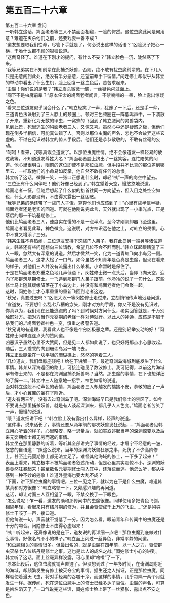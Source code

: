 # 第五百二十六章

第五百二十六章 盘问\
一听韩立这话，鸠面老者等三人不禁面面相窥，一脸的愕然。这位虫魔此问是何用意？难道在灭杀他们之前，还要戏耍一番不成？\
“道友想要取我们性命，尽管下手就是了，何必说出这样的话语？”凶脸汉子把心一横，干脆什么都不顾的狠狠说道。\
“这倒奇怪了。难道在下刚才的提问，有什么不妥？”韩立脸色一沉，陡然寒了下来。\
“我等兄弟实在不知前辈在此捕杀妖兽，否则，绝不敢有扰虫魔前辈的。在下几人只是无意闯到此处，绝没有半分恶意，还望前辈手下留情。”闵姓修士却似乎从韩立的举动中看出了什么生机，脸上回复一丝血色后，苦苦求起来。\
“虫魔！你们说的是我？”韩立眉头微微一皱，一丝疑色闪过面上。\
“阁下不是虫魔前辈？”原本任命的鸠面老者闻言，不禁喃喃的一呆，脸上露出惊疑之色。\
“看来三位道友似乎误会什么了。”韩立轻笑了一声，犹豫了一下后，还是手一仰，三道青色法诀射到了三人脖上的颈圈上。顿时三色颈圈在一阵低鸣声中，一下溃散了开来，重新化为无数的甲虫，一窝蜂的飞回到了韩立腰间的灵兽袋内。\
见到此景，死里逃生的鸠面老者三人，又惊又喜。虽然心中还是疑惑之极，但他们现在倒多半相信，可能真认错了人。否则以那位虫魔的声名，怎也不会故弄这些玄虚的。不过在见识过韩立的惊人手段后。他们还是恭恭敬敬的，不敢有丝毫的妄动。\
“呵呵！看来，我等真误会道友了。以那位虫魔性情，绝不会像道友一样轻易的放过我等。不知道道友尊姓大名？”鸠面老者脸上挤出了一丝笑容，连忙陪笑的问道。他心里很明白，眼前的这位即使不是那位虫魔，但手段并不比真的那位差到哪里去，一样取他们的小命易如反掌，他自然不敢有任何的怠慢。\
韩立听了这话，微微一笑，一张口正想说什么时，却轻“咦”一声的向空中望去。\
“三位还有什么同伴吧！他们好像已经到了。”韩立望着天空，慢悠悠地说道。\
鸠面老者一怔，但随后想起了什么似的抬首往同一方向望去，但入目之处空空如也，什么人影都没有，不由得又露出一丝困惑。\
“我等兄弟的确还带了一些门人子侄，算算他们也应该到了！”心里有些半信半疑，鸠面老者还是老实的回道。可就在他刚说完此言，天外就出现了一小串光点，正是落后的那一干筑基期修士。\
他们比鸠面老者三人，速度实在慢的不是一点半点，至今才刚刚卸器飞至这里。\
鸠面老者看见此幕，神色微变。这说明，对方神识远在他之上，对韩立的畏惧，心中不觉又增添了三分。\
“韩某生性不喜热闹，三位道友安排下这些门人弟子，我在此岛另一端另等诸位道友。韩某还有些问题想向三位请教，希望几位不会不辞而别。”韩立眯起眼睛望了三人一眼，忽然大有深意的说道。然后才微然一笑，化为一道青虹飞向小岛另一侧。\
鸠面老者三人，这才大松了一口气。如今虽然不知青年是否真是虫魔，但现在看来的样子，对他们三人并没有流露出什么杀机，小命暂时是保住了。\
于是在鸠面老者郑重之色地几声低语下，闵姓修士微一点头后，当即飞向天空，迎向了那群筑基期修士。一飞遁到那群门人弟子跟前，他冷冷的说了一句什么。这些修士马上随其缓缓降落在了小岛边上，并没有和鸠面老者他们会聚一起。\
这时，闵姓修士才心事重重的重新飞回到老者这边。\
“秋兄，真要过去吗？”凶恶大汉一等闵姓修士走过来，立刻悄悄传声地迟疑问道。\
“宣道友，不要想什么乱七八糟的念头，刚才对方的手段，你又不是没有见识过。你真以为，我们现在还能逃跑的了吗？到时候对方问什么，老实回答就是，千万别触怒对方。把对方当作元婴期的老怪一样对待就行。以此人的神通，应该是不屑于杀我们的。”鸠面老者神色一变，慎重之极警告道。\
“秋兄说的有道理，我看此人也不像是个穷凶极恶之辈。还是别轻举妄动的好！”闵姓修士同样连连点头的赞同道。\
凶恶汉子虽然心里不大赞同，但是见二人都如此说了，也只好将那点小心思收起。\
随后，三人乖乖的向到珊瑚岛另一端飞去。\
韩立正盘腿坐在一块平坦的珊瑚礁上，悠然的等着三人。\
“几位道友，我们盘膝座谈吧！给在下讲解一下，最近奇渊岛海城到底发生了什么事情。韩某从深海返回的路上，可接连碰见了数波修士。我可记得，以前这片海域罕有修士来的，不是都在海渊里捕杀妖兽吗？当然，那虫魔的事情，在下也想详细的了解一二。”韩立冲三人随意地一招手，神色如常的说道。\
面对韩立这般不动声色的表情，鸠面老者三人却越发的揣揣不安，恭敬的应了一声后，才小心翼翼的坐在了附近。\
“道友有两三年，没有去过奇渊岛了吧。深渊海域早已是我们修士的禁区了。如今不要说去那里捕杀妖兽，就是有人谈起深渊来，都几乎人人色变。”鸠面老者苦笑了一声，慢慢的说道。\
“哦？道友细讲下吧！”韩立脸上没有露出什么异样，轻声的说道。\
“这件事，说来话长了，事情还要从两年前的那次妖兽发狂说起……”鸠面老者见韩立用心听着的样子，心里略安，略一思量后，就如实叙述起当年的深渊惊变以及后来元婴期修士都无劳而返的事情。\
韩立坐在那里静静的听着，等听其全部讲完了事情的经过，才眉宇不经意的一皱，悠悠的自语道：“照这么说来，当年的深渊海妖兽狂暴之事，死伤了不少高阶修士。甚至连元婴期修士都无法立足了。难怪其他海域的修士，一下多了起来！”\
表面上看来，韩立根本不被鸠面老者叙述所动，但是心里其实震惊不小。深渊的妖兽竟然狂暴起来！甚至数名元婴期修士闯入其中，还落荒而逃。他怎么听，都从中感到一种不妙的迹象！难道外星海也要大乱不成？\
“下面，讲下那位虫魔的事情吧。三位一见之下，就以为在下是什么虫魔，难道韩某真和对方很像？”韩立略顿一下，又颇感兴趣的再问道。\
这话，却让对面三人互相望了一眼，不禁交换了一下眼色。\
“怎么说呢！乍一看，道友的确和那传闻中的虫魔很像。同样使用多把青色飞剑，相貌年轻，看起来只有结丹期的修为，并且会驱使成千上万的飞虫……”还是鸠姓修士干咳了一声，接口道。\
但他每说一句，声音就不觉低了一分。因为怎么看，眼前青年和传闻中的虫魔还是十分的吻合。闵姓修士不由得心虚起来！\
“咦！听起来，还真像说的是在下，道友说的再详细一点吧！那位虫魔到底做过什么事情，好像名气不小的样子。”韩立面上闪过一丝异色，非常平静的问道。\
“和虫魔相关的事情很多。但最出名的，就是虫魔在四年前，以一人之力，驱使群虫灭杀七八位结丹期修士之事。这也是此人的成名之战。”闵姓修士小心的讲到。\
韩立听了这话，面上丝毫异样没露，可心里却“咯噔”了一下。\
“原本此役后，这位虫魔就销声匿迹了。但没想到过了一年多时间，在奇渊岛附近的海域，却频繁发生有修士被灭夺宝的事情。据生还之人指证，正是那位虫魔，同样驱使着漫天飞虫，将对手轻易的吞噬干净。而这样的事情，几乎每隔一两个月就发生一样。据传闻，死在这位虫魔手上的修士已经多达了百位。虫魔的声名，可算是凶名滔天了。”一口气说完这些话，闵姓修士脸上带了一丝紧张，露出点不安之色。
